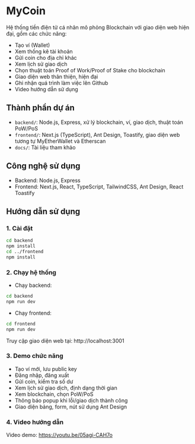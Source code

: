 # MyCoin

Hệ thống tiền điện tử cá nhân mô phỏng Blockchain với giao diện web hiện đại, gồm các chức năng:

- Tạo ví (Wallet)
- Xem thống kê tài khoản
- Gửi coin cho địa chỉ khác
- Xem lịch sử giao dịch
- Chọn thuật toán Proof of Work/Proof of Stake cho blockchain
- Giao diện web thân thiện, hiện đại
- Ghi nhận quá trình làm việc lên Github
- Video hướng dẫn sử dụng

## Thành phần dự án

- `backend/`: Node.js, Express, xử lý blockchain, ví, giao dịch, thuật toán PoW/PoS
- `frontend/`: Next.js (TypeScript), Ant Design, Toastify, giao diện web tương tự MyEtherWallet và Etherscan
- `docs/`: Tài liệu tham khảo

## Công nghệ sử dụng

- Backend: Node.js, Express
- Frontend: Next.js, React, TypeScript, TailwindCSS, Ant Design, React Toastify

## Hướng dẫn sử dụng

### 1. Cài đặt

```bash
cd backend
npm install
cd ../frontend
npm install
```

### 2. Chạy hệ thống

- Chạy backend:
```bash
cd backend
npm run dev
```
- Chạy frontend:
```bash
cd frontend
npm run dev
```

Truy cập giao diện web tại: http://localhost:3001

### 3. Demo chức năng

- Tạo ví mới, lưu public key
- Đăng nhập, đăng xuất
- Gửi coin, kiểm tra số dư
- Xem lịch sử giao dịch, định dạng thời gian
- Xem blockchain, chọn PoW/PoS
- Thông báo popup khi lỗi/giao dịch thành công
- Giao diện bảng, form, nút sử dụng Ant Design

### 4. Video hướng dẫn

Video demo: https://youtu.be/05agi-CAH7o
